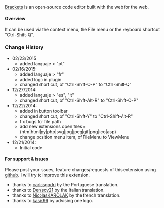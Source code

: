[Brackets](https://github.com/adobe/brackets) is an open-source code editor built with the web for the web.

#### Overview
It can be used via the context menu, the File menu or the keyboard shortcut "Ctrl-Shift-Q".

### Change History
* 02/23/2015
   * added languaje > "pt"
* 02/16/2015:
   * added languaje > "fr"
   * added logo in plugin
   * changed short cut, of "Ctrl-Shift-O-P" to "Ctrl-Shift-Q"
* 12/27/2014:
   * added languaje > "es", "it"
   * changed short cut, of "Ctrl-Shift-Alt-R" to "Ctrl-Shift-O-P"
* 12/22/2014:
   * added in button toolbar
   * changed short cut, of "Ctrl-Shift-Y" to "Ctrl-Shift-Alt-R"
   * fix bugs for file path
   * add new extensions open files = (htm|html|py|php|svg|jpg|jpeg|gif|png|ico|asp)
   * change position menu item, of FileMenu to ViewMenu
* 12/21/2014:
   * Initial code

#### For support & issues
Please post your issues, feature changes/requests of this extension using [github](https://github.com/DH3ALEJANDRO/brackets-open-in-browser/issues). I will try to improve this extension.

* thanks to [carlosgodri](https://github.com/carlosgodri) by the Portuguese translation.
* thanks to [Denisov21](https://github.com/Denisov21) by the Italian translation.
* thanks to [NicolasKAROLAK](https://github.com/NicolasKAROLAK) by the french translation.
* thanks to [kasik96](https://github.com/kasik96) by advising one logo.

